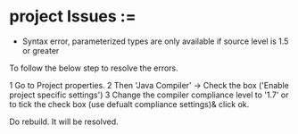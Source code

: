 # project Issues := 
- Syntax error, parameterized types are only available if source level is 1.5 or greater

To follow the below step to resolve the errors.

1 Go to Project properties.
2 Then 'Java Compiler' -> Check the box ('Enable project specific settings')
3 Change the compiler compliance level to '1.7' or to tick the check box (use defualt compliance settings)& click ok.


Do rebuild. It will be resolved.

